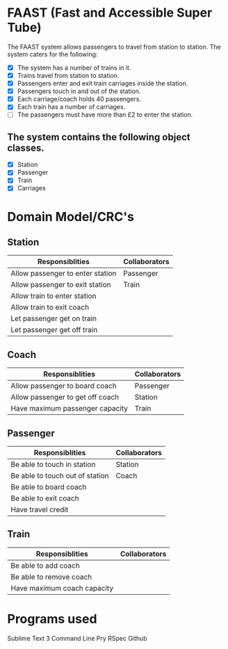 FAAST (Fast and Accessible Super Tube)
=================

The FAAST system allows passengers to travel from station to station. The system caters for the following:

- [x] The system has a number of trains in it.
- [x] Trains travel from station to station.
- [x] Passengers enter and exit train carriages inside the station.
- [x] Passengers touch in and out of the station.
- [x] Each carriage/coach holds 40 passengers.
- [x] Each train has a number of carriages.
- [ ] The passengers must have more than £2 to enter the station.

The system contains the following object classes.
-----
- [x] Station
- [x] Passenger
- [x] Train
- [x] Carriages

Domain Model/CRC's
==================

Station
-------
Responsiblities|Collaborators
---------------|-------------
Allow passenger to enter station | Passenger
Allow passenger to exit station | Train  
Allow train to enter station | 
Allow train to exit coach |
Let passenger get on train |
Let passenger get off train |

Coach
-----
Responsiblities|Collaborators
---------------|-------------
Allow passenger to board coach | Passenger
Allow passenger to get off coach | Station
Have maximum passenger capacity | Train

Passenger
---------
Responsiblities|Collaborators
---------------|-------------
Be able to touch in station | Station
Be able to touch out of station | Coach
Be able to board coach | 
Be able to exit coach |
Have travel credit |

Train
------
Responsiblities|Collaborators
---------------|-------------
Be able to add coach |
Be able to remove coach |
Have maximum coach capacity |

Programs used
=============
Sublime Text 3
Command Line
Pry
RSpec
Github